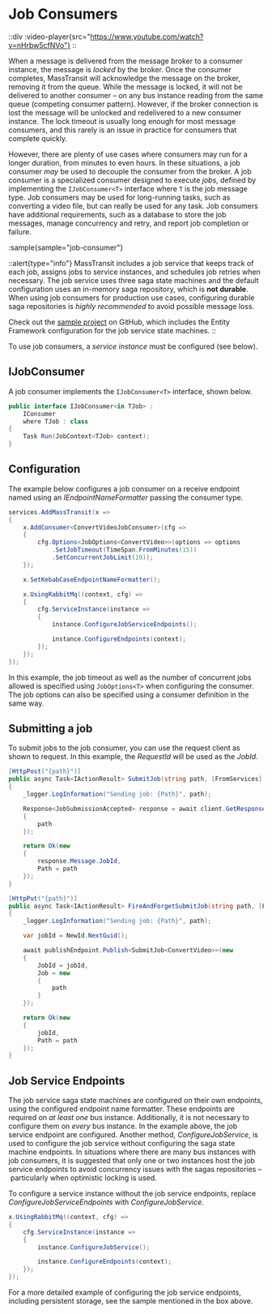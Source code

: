 # Job Consumers

::div
  :video-player{src="https://www.youtube.com/watch?v=nHrbw5cfNVo"}
::

When a message is delivered from the message broker to a consumer instance, the message is _locked_ by the broker. Once the consumer completes, MassTransit will acknowledge the message on the broker, removing it from the queue. While the message is locked, it will not be delivered to another consumer – on any bus instance reading from the same queue (competing consumer pattern). However, if the broker connection is lost the message will be unlocked and redelivered to a new consumer instance. The lock timeout is usually long enough for most message consumers, and this rarely is an issue in practice for consumers that complete quickly.

However, there are plenty of use cases where consumers may run for a longer duration, from minutes to even hours. In these situations, a job consumer _may_ be used to decouple the consumer from the broker. A job consumer is a specialized consumer designed to execute _jobs_, defined by implementing the `IJobConsumer<T>` interface where `T` is the job message type. Job consumers may be used for long-running tasks, such as converting a video file, but can really be used for any task. Job consumers have additional requirements, such as a database to store the job messages, manage concurrency and retry, and report job completion or failure. 

:sample{sample="job-consumer"}

::alert{type="info"}
MassTransit includes a job service that keeps track of each job, assigns jobs to service instances, and schedules job retries when necessary. The job service uses three saga state machines and the default configuration uses an in-memory saga repository, which is **not durable**. When using job consumers for production use cases, configuring durable saga repositories is _highly recommended_ to avoid possible message loss.

Check out the [sample project](https://github.com/MassTransit/Sample-JobConsumers) on GitHub, which includes the Entity Framework configuration for the job service state machines.
::

To use job consumers, a _service instance_ must be configured (see below).

## IJobConsumer

A job consumer implements the `IJobConsumer<T>` interface, shown below.

```csharp
public interface IJobConsumer<in TJob> :
    IConsumer
    where TJob : class
{
    Task Run(JobContext<TJob> context);
}
```

## Configuration

The example below configures a job consumer on a receive endpoint named using an _IEndpointNameFormatter_ passing the consumer type.

```csharp
services.AddMassTransit(x =>
{
    x.AddConsumer<ConvertVideoJobConsumer>(cfg =>
    {
        cfg.Options<JobOptions<ConvertVideo>>(options => options
            .SetJobTimeout(TimeSpan.FromMinutes(15))
            .SetConcurrentJobLimit(10));
    });

    x.SetKebabCaseEndpointNameFormatter();

    x.UsingRabbitMq((context, cfg) =>
    {
        cfg.ServiceInstance(instance =>
        {
            instance.ConfigureJobServiceEndpoints();

            instance.ConfigureEndpoints(context);
        });
    });
});
```

In this example, the job timeout as well as the number of concurrent jobs allowed is specified using `JobOptions<T>` when configuring the consumer. The job options can also be specified using a consumer definition in the same way.

## Submitting a job

To submit jobs to the job consumer, you can use the request client as shown to request. In this example, the _RequestId_ will be used as the _JobId_.

```csharp
[HttpPost("{path}")]
public async Task<IActionResult> SubmitJob(string path, [FromServices] IRequestClient<ConvertVideo> client)
{
    _logger.LogInformation("Sending job: {Path}", path);

    Response<JobSubmissionAccepted> response = await client.GetResponse<JobSubmissionAccepted>(new
    {
        path
    });

    return Ok(new
    {
        response.Message.JobId,
        Path = path
    });
}
```

```csharp
[HttpPut("{path}")]
public async Task<IActionResult> FireAndForgetSubmitJob(string path, [FromServices] IPublishEndpoint publishEndpoint)
{
    _logger.LogInformation("Sending job: {Path}", path);

    var jobId = NewId.NextGuid();

    await publishEndpoint.Publish<SubmitJob<ConvertVideo>>(new
    {
        JobId = jobId,
        Job = new
        {
            path
        }
    });

    return Ok(new
    {
        jobId,
        Path = path
    });
}
```

## Job Service Endpoints

The job service saga state machines are configured on their own endpoints, using the configured endpoint name formatter. These endpoints are required on _at least one_ bus instance. Additionally, it is not necessary to configure them on _every_ bus instance. In the example above, the job service endpoint are configured. Another method, _ConfigureJobService_, is used to configure the job service without configuring the saga state machine endpoints. In situations where there are many bus instances with job consumers, it is suggested that only one or two instances host the job service endpoints to avoid concurrency issues with the sagas repositories – particularly when optimistic locking is used.

To configure a service instance without the job service endpoints, replace _ConfigureJobServiceEndpoints_ with _ConfigureJobService_.

```csharp
x.UsingRabbitMq((context, cfg) =>
{
    cfg.ServiceInstance(instance =>
    {
        instance.ConfigureJobService();

        instance.ConfigureEndpoints(context);
    });
});
```

For a more detailed example of configuring the job service endpoints, including persistent storage, see the sample mentioned in the box above.
